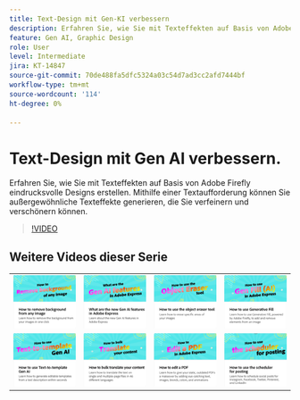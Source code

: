 ```yaml
---
title: Text-Design mit Gen-KI verbessern
description: Erfahren Sie, wie Sie mit Texteffekten auf Basis von Adobe Firefly eindrucksvolle Designs erstellen.
feature: Gen AI, Graphic Design
role: User
level: Intermediate
jira: KT-14847
source-git-commit: 70de488fa5dfc5324a03c54d7ad3cc2afd7444bf
workflow-type: tm+mt
source-wordcount: '114'
ht-degree: 0%

---
```


# Text-Design mit Gen AI verbessern.

Erfahren Sie, wie Sie mit Texteffekten auf Basis von Adobe Firefly eindrucksvolle Designs erstellen. Mithilfe einer Textaufforderung können Sie außergewöhnliche Texteffekte generieren, die Sie verfeinern und verschönern können.

>[!VIDEO](https://video.tv.adobe.com/v/3427021?quality=12&learn=on&hidetitle=true)

## Weitere Videos dieser Serie

<table style="table-layout:fixed">
<tr>
   <td>
         <a href="remove-background.md">
            <img alt="Hintergrund aus Bildern entfernen" src="assets/background.png" />
         </a>
   </td>
   <td>
         <a href="intro-gen-ai.md">
            <img alt="Was sind die neuen Funktionen der Generation KI in der Adobe Expreß?" src="assets/intro-gen-ai.png" />
         </a>
   </td>
   <td>
         <a href="object-eraser.md">
            <img alt="Verwenden des Objektradiergummis" src="assets/object-eraser.png" />
         </a>
   </td>
   <td>
         <a href="generative-fill.md">
            <img alt="Verwenden der generativen Füllung" src="assets/gen-fill.png" />
         </a>
   </td>      
</tr>
<tr>
   <td>
      <a href="text-to-template.md">
         <img alt="So verwenden Sie Text-to-Template Gen AI" src="assets/text-to-template.png" />
      </a>
   </td>
   <td>
      <a href="bulk-translate.md">
         <img alt="Massenübersetzung Ihrer Inhalte" src="assets/bulk-translate.png" />
      </a>
   </td>
   <td>
      <a href="edit-a-pdf.md">
         <img alt="Bearbeiten einer PDF" src="assets/edit-pdf.png" />
      </a>
   </td>
   <td>
      <a href="schedule.md">
         <img alt="Planer für die Buchung verwenden" src="assets/schedule.png" />
      </a>
   </td>
</tr>
</table>
